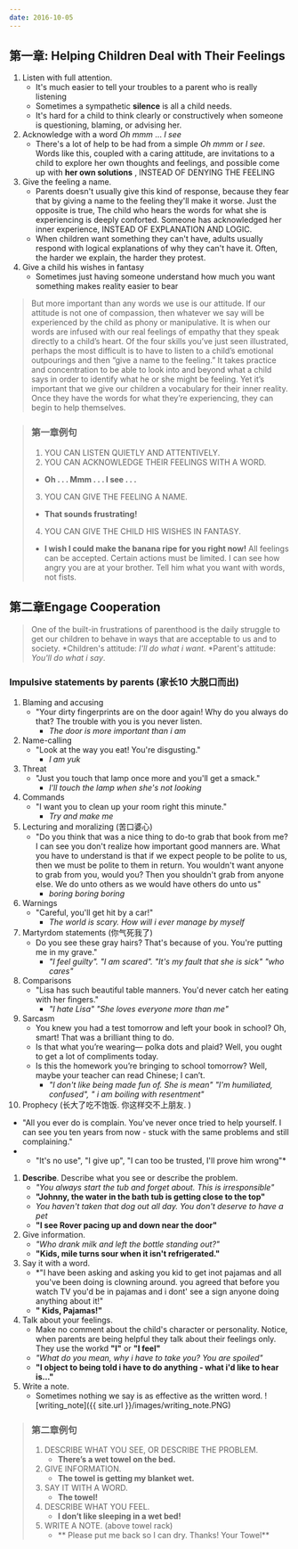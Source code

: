 ```yaml
---
date: 2016-10-05
---
```


## 第一章: Helping Children Deal with Their Feelings

1. Listen with full attention.  
   * It's much easier to tell your troubles to a parent who is really listening
   * Sometimes a sympathetic **silence** is all a child needs.
   * It's hard for a child to think clearly or constructively when someone is questioning, blaming, or advising her.  
2. Acknowledge with a word *Oh* *mmm* ... *I see*   
   * There's a lot of help to be had from a simple *Oh*  *mmm* or *I see*. Words like this, coupled with a caring attitude, are invitations to a child to explore her own thoughts and feelings, and possible come up with **her own solutions** , INSTEAD OF DENYING THE FEELING
3. Give the feeling a name.
   * Parents doesn't usually give this kind of response, because they fear that by giving a name to the feeling they'll make it worse. Just the opposite is true, The child who hears the words for what she is experiencing is deeply conforted. Someone has acknowledged her inner experience, INSTEAD OF EXPLANATION AND LOGIC. 
   * When children want something they can't have, adults usually respond with logical explanations of why they can't have it. Often, the harder we explain, the harder they protest.
4. Give a child his wishes in fantasy
   * Sometimes just having someone understand how much  you want something makes reality easier to bear

> But more important than any words we use is our attitude. If our attitude is not one of compassion, then whatever we say will be experienced by the child as phony or manipulative. It is when our words are infused with our real feelings of empathy that they speak directly to a child’s heart. Of the four skills you’ve just seen illustrated, perhaps the most difficult is to have to listen to a child’s emotional outpourings and then “give a name to the feeling.” It takes practice and concentration to be able to look into and beyond what a child says in order to identify what he or she might be feeling. Yet it’s important that we give our children a vocabulary for their inner reality. Once they have the words for what they’re experiencing, they can begin to help themselves.
 

> ### 第一章例句 
> 1. YOU CAN LISTEN QUIETLY AND ATTENTIVELY.
> 2. YOU CAN ACKNOWLEDGE THEIR FEELINGS WITH A WORD.
>   * **Oh . . . Mmm . . . I see . . .**
> 3. YOU CAN GIVE THE FEELING A NAME.
>   * **That sounds frustrating!**
> 4. YOU CAN GIVE THE CHILD HIS WISHES IN FANTASY.
>   * **I wish I could make the banana ripe for you right now!**
> All feelings can be accepted. Certain actions must be limited. I can see how angry you are at your brother. Tell him what you want with words, not fists.

## 第二章Engage Cooperation

> One of the built-in frustrations of parenthood is the daily struggle to get our children to behave in ways that are acceptable to us and to society.
> *Children's attitude: *I'll do what i want*.
> *Parent's   attitude: *You'll do what i say*.

### Impulsive statements by parents (家长10 大脱口而出)
1. Blaming and accusing
   * "Your dirty fingerprints are on the door again! Why do you always do that? The trouble with you is you never listen.
      * *The door is more important than i am*
2. Name-calling
   * "Look at the way you eat! You're disgusting." 
      * *I am yuk*
3. Threat
   * "Just you touch that lamp once more and  you'll get a smack."
      * *I'll touch the lamp when she's not looking*
4. Commands
   * "I want you to clean up your room right this minute."
      * *Try and make me*
5. Lecturing and moralizing (苦口婆心)
   * "Do you think that was a nice thing to do-to grab that book from me? I can see you don't realize how important good manners are. What you have to understand is that if we expect people to be polite to us, then we must be polite to them in return. You wouldn't want anyone to grab from you, would you? Then you shouldn't grab from anyone else. We do unto others as we would have others do unto us"
      * *boring boring boring*
6. Warnings
   * "Careful, you'll get hit by a car!"
      * *The world is scary. How will i ever  manage by myself*
7. Martyrdom statements  (你气死我了)
   * Do you see these gray hairs? That's because of you. You're putting me in my grave."
      * *"I feel guilty". "I am scared". "It's my fault that she is sick" "who cares"*
8. Comparisons 
   * "Lisa has such beautiful table manners. You'd never catch her eating with her fingers."
      * *"I hate Lisa"  "She loves everyone more than me"*
9. Sarcasm    
   * You knew you had a test tomorrow and left your book in school? Oh, smart! That was a brilliant thing to do.  
   * Is that what you’re wearing— polka dots and plaid? Well, you ought to get a lot of compliments today.
   * Is this the homework you’re bringing to school tomorrow? Well, maybe your teacher can read Chinese; I can’t.  
      * *"I don't like being made fun of. She is mean" "I'm humiliated, confused", " i am boiling with resentment"*
10. Prophecy (长大了吃不饱饭. 你这样交不上朋友. )
   * "All you ever do is complain. You've never once tried to help yourself. I can see you ten years from now - stuck with the same problems and still complaining." 
   * * "It's no use", "I give up", "I can too be trusted, I'll prove him wrong"*

1. **Describe**. Describe what you see or describe the problem.
   * *"You always start the tub and forget about. This is irresponsible"*
   * **"Johnny, the water in the bath tub is getting close to the top"**
   * *You haven't taken that dog out all day. You don't deserve to have a pet*
   * **"I see Rover pacing up and down near the door"**
2. Give information.
   * *"Who drank milk and left the bottle standing out?"*
   * **"Kids, mile turns sour when it isn't refrigerated."**
3. Say it with a word.
   * *"I have been asking and asking you kid to get inot pajamas and all you've been doing is clowning around. you agreed that before you watch TV you'd be in pajamas and i dont' see a sign anyone doing anything about it!"
   * **" Kids, Pajamas!"**
4. Talk about your feelings.
   * Make no comment about the child's character or personality. Notice, when parents are being helpful they talk about their feelings only. They use the workd **"I"** or **"I feel"**
   * *"What do you mean, why i have to take you? You are spoiled"*
   * **"I object to being told i have to do anything - what i'd like to hear is..."**
5. Write a note.
   * Sometimes nothing we say is as effective as the written word. 
![writing_note]({{ site.url }}/images/writing_note.PNG)
   
> ### 第二章例句
> 1. DESCRIBE WHAT YOU SEE, OR DESCRIBE THE PROBLEM. 
>    * **There’s a wet towel on the bed.** 
> 2. GIVE INFORMATION. 
>    * **The towel is getting my blanket wet.**
> 3. SAY IT WITH A WORD. 
>    * **The towel!** 
> 4. DESCRIBE WHAT YOU FEEL. 
>    * **I don’t like sleeping in a wet bed!** 
> 5. WRITE A NOTE. (above towel rack)
>    * ** Please put me back so I can dry. Thanks! Your Towel**




   
